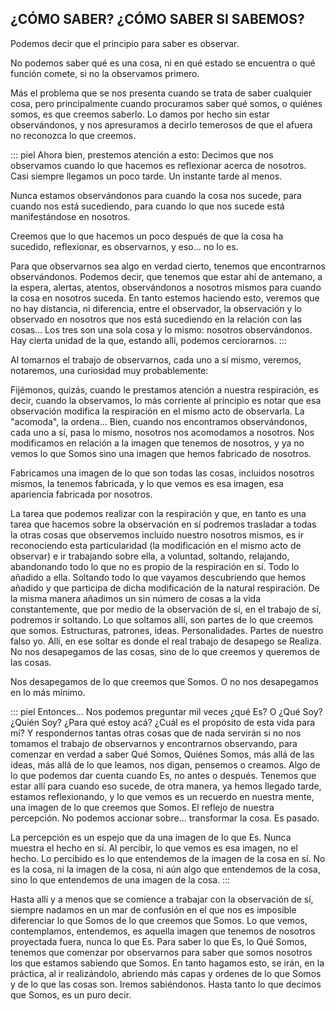 ## ¿CÓMO SABER? ¿CÓMO SABER SI SABEMOS?

Podemos decir que el principio para saber es observar.

No podemos saber qué es una cosa, ni en qué estado se encuentra o qué función comete, si no la observamos primero.

Más el problema que se nos presenta cuando se trata de saber cualquier cosa, pero principalmente cuando procuramos saber qué somos, o quiénes somos, es que creemos saberlo. Lo damos por hecho sin estar observándonos, y nos apresuramos a decirlo temerosos de que el afuera no reconozca lo que creemos.

::: piel
Ahora bien, prestemos atención a esto:
Decimos que nos observamos cuando lo que hacemos es reflexionar acerca de nosotros.
Casi siempre llegamos un poco tarde. Un instante tarde al menos.

Nunca estamos observándonos para cuando la cosa nos sucede, para cuando nos está sucediendo, para cuando lo que nos sucede está manifestándose en nosotros.

Creemos que lo que hacemos un poco después de que la cosa ha sucedido, reflexionar, es observarnos, y eso… no lo es.

Para que observarnos sea algo en verdad cierto, tenemos que encontrarnos observándonos. Podemos decir, que tenemos que estar ahí de antemano, a la espera, alertas, atentos, observándonos a nosotros mismos para cuando la cosa en nosotros suceda. En tanto estemos haciendo esto, veremos que no hay distancia, ni diferencia, entre el observador, la observación y lo observado en nosotros que nos está sucediendo en la relación con las cosas… Los tres son una sola cosa y lo mismo: nosotros observándonos. Hay cierta unidad de la que, estando allí, podemos cerciorarnos.
:::

Al tomarnos el trabajo de observarnos, cada uno a sí mismo, veremos, notaremos, una curiosidad muy probablemente:

Fijémonos, quizás, cuando le prestamos atención a nuestra respiración, es decir, cuando la observamos, lo más corriente al principio es notar que esa observación modifica la respiración en el mismo acto de observarla. La "acomoda", la ordena… Bien, cuando nos encontramos observándonos, cada uno a sí, pasa lo mismo, nosotros nos acomodamos a nosotros. Nos modificamos en relación a la imagen que tenemos de nosotros, y ya no vemos lo que Somos sino una imagen que hemos fabricado de nosotros.

Fabricamos una imagen de lo que son todas las cosas, incluidos nosotros mismos, la tenemos fabricada, y lo que vemos es esa imagen, esa apariencia fabricada por nosotros.

La tarea que podemos realizar con la respiración y que, en tanto es una tarea que hacemos sobre la observación en sí podremos trasladar a todas la otras cosas que observemos incluido nuestro nosotros mismos, es ir reconociendo esta particularidad (la modificación en el mismo acto de observar) e ir trabajando sobre ella, a voluntad, soltando, relajando, abandonando todo lo que no es propio de la respiración en sí. Todo lo añadido a ella. Soltando todo lo que vayamos descubriendo que hemos añadido y que participa de dicha modificación de la natural respiración. De la misma manera añadimos un sin número de cosas a la vida constantemente, que por medio de la observación de sí, en el trabajo de sí, podremos ir soltando. Lo que soltamos allí, son partes de lo que creemos que somos. Estructuras, patrones, ideas. Personalidades. Partes de nuestro falso yo.
Allí, en ese soltar es donde el real trabajo de desapego se Realiza. No nos desapegamos de las cosas, sino de lo que creemos y queremos de las cosas.

Nos desapegamos de lo que creemos que Somos. O no nos desapegamos en lo más mínimo.

::: piel
Entonces… Nos podemos preguntar mil veces ¿qué Es? O ¿Qué Soy? ¿Quién Soy? ¿Para qué estoy acá? ¿Cuál es el propósito de esta vida para mí? Y respondernos tantas otras cosas que de nada servirán si no nos tomamos el trabajo de observarnos y encontrarnos observando, para comenzar en verdad a saber Qué Somos, Quiénes Somos, más allá de las ideas, más allá de lo que leamos, nos digan, pensemos o creamos. Algo de lo que podemos dar cuenta cuando Es, no antes o después. Tenemos que estar allí para cuando eso sucede, de otra manera, ya hemos llegado tarde, estamos reflexionando, y lo que vemos es un recuerdo en nuestra mente, una imagen de lo que creemos que Somos. El reflejo de nuestra percepción. No podemos accionar sobre… transformar la cosa. Es pasado.

La percepción es un espejo que da una imagen de lo que Es. Nunca muestra el hecho en sí. Al percibir, lo que vemos es esa imagen, no el hecho. Lo percibido es lo que entendemos de la imagen de la cosa en sí. No es la cosa, ni la imagen de la cosa, ni aún algo que entendemos de la cosa, sino lo que entendemos de una imagen de la cosa.
:::

Hasta allí y a menos que se comience a trabajar con la observación de sí, siempre nadamos en un mar de confusión en el que nos es imposible diferenciar lo que Somos de lo que creemos que Somos. Lo que vemos, contemplamos, entendemos, es aquella imagen que tenemos de nosotros proyectada fuera, nunca lo que Es. Para saber lo que Es, lo Qué Somos, tenemos que comenzar por observarnos para saber que somos nosotros los que estamos sabiendo que Somos. En tanto hagamos esto, se irán, en la práctica, al ir realizándolo, abriendo más capas y ordenes de lo que Somos y de lo que las cosas son. Iremos sabiéndonos. Hasta tanto lo que decimos que Somos, es un puro decir.